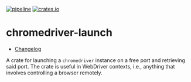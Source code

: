 [![pipeline](https://github.com/d-e-s-o/chromedriver-launch/actions/workflows/test.yml/badge.svg?branch=main)](https://github.com/d-e-s-o/chromedriver-launch/actions/workflows/test.yml)
[![crates.io](https://img.shields.io/crates/v/chromedriver-launch.svg)](https://crates.io/crates/chromedriver-launch)

chromedriver-launch
===================

- [Changelog](CHANGELOG.md)

A crate for launching a `chromedriver` instance on a free port and
retrieving said port. The crate is useful in WebDriver contexts, i.e.,
anything that involves controlling a browser remotely.
